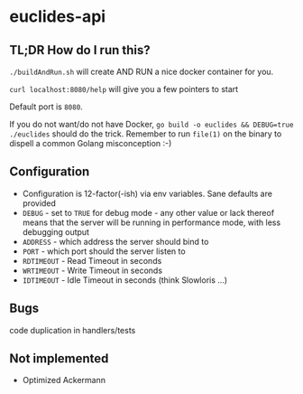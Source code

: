 # euclides-api
## TL;DR How do I run this?
`./buildAndRun.sh` will create AND RUN a nice docker container for you.


`curl localhost:8080/help` will give you a few pointers to start


Default port is `8080`.


If you do not want/do not have Docker, `go build -o euclides && DEBUG=true ./euclides`
should do the trick. Remember to run `file(1)` on the binary to dispell a common Golang misconception :-)

## Configuration
- Configuration is 12-factor(-ish) via env variables. Sane defaults are provided
- `DEBUG` - set to `TRUE` for debug mode - any other value or lack thereof means
that the server will be running in performance mode, with less debugging output
- `ADDRESS` - which address the server should bind to
- `PORT` - which port should the server listen to
- `RDTIMEOUT` - Read Timeout in seconds
- `WRTIMEOUT` - Write Timeout in seconds
- `IDTIMEOUT` - Idle Timeout in seconds (think Slowloris ...)

## Bugs
code duplication in handlers/tests
## Not implemented
- Optimized Ackermann
